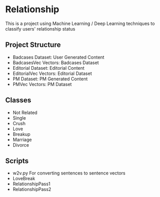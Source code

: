 # Relationship

This is a project using Machine Learning / Deep Learning techniques to classify users' relationship status

## Project Structure

- Badcases
    Dataset: User Generated Content
- BadcasesVec
    Vectors: Badcases Dataset
- Editorial
    Dataset: Editorial Content
- EditorialVec
    Vectors: Editorial Dataset
- PM
    Dataset: PM Generated Content
- PMVec
    Vectors: PM Dataset

## Classes

- Not Related
- Single
- Crush
- Love
- Breakup
- Marriage
- Divorce

## Scripts

- w2v.py
    For converting sentences to sentence vectors
- LoveBreak
- RelationshipPass1
- RelationshipPass2

